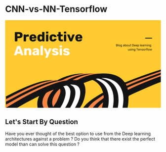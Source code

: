 # CNN-vs-NN-Tensorflow
![Cover](logo.png)
## Let's Start By Question 
Have you ever thought of the best option to use from the Deep learning architectures against a problem ?
Do you think that there exist the perfect model than can solve this question ? 
